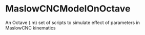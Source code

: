 # MaslowCNCModelOnOctave
An Octave (.m) set of scripts to simulate effect of parameters in MaslowCNC kinematics
